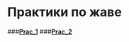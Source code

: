 # Практики по жаве

###**[Prac_1](https://github.com/Derev005/Java/tree/main/prac_1)**
###**[Prac_2](https://github.com/Derev005/Java/tree/main/prac_2)**
